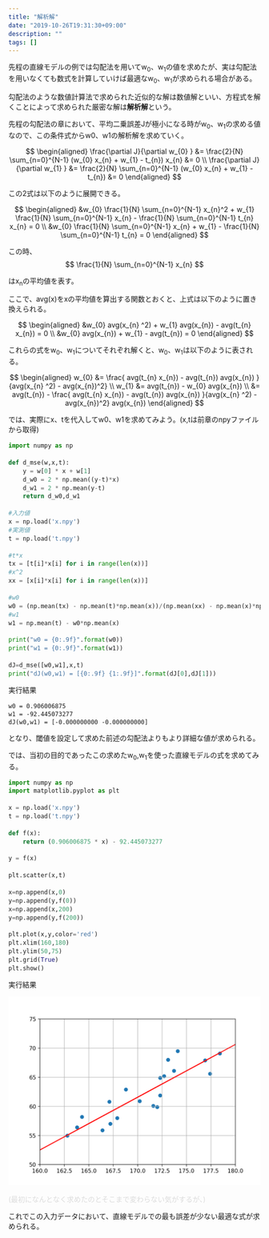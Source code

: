 ```yaml
---
title: "解析解"
date: "2019-10-26T19:31:30+09:00"
description: ""
tags: []
---
```


先程の直線モデルの例では勾配法を用いてw<sub>0</sub>、w<sub>1</sub>の値を求めたが、実は勾配法を用いなくても数式を計算していけば最適なw<sub>0</sub>、w<sub>1</sub>が求められる場合がある。

勾配法のような数値計算法で求められた近似的な解は数値解といい、方程式を解くことによって求められた厳密な解は**解析解**という。

先程の勾配法の章において、平均二乗誤差Jが極小になる時がw<sub>0</sub>、w<sub>1</sub>の求める値なので、この条件式からw0、w1の解析解を求めていく。

$$
\begin{aligned}
 \frac{\partial J}{\partial w_{0} } &= \frac{2}{N} \sum_{n=0}^{N-1} (w_{0} x_{n} + w_{1} - t_{n}) x_{n} 
  &= 0 \\
 \frac{\partial J}{\partial w_{1} } &= \frac{2}{N} \sum_{n=0}^{N-1} (w_{0} x_{n} + w_{1} - t_{n})  
  &= 0 
\end{aligned}
$$


この2式は以下のように展開できる。

$$
\begin{aligned}
 &w_{0} \frac{1}{N} \sum_{n=0}^{N-1} x_{n}^2  + w_{1} \frac{1}{N} \sum_{n=0}^{N-1} x_{n} - \frac{1}{N} \sum_{n=0}^{N-1} t_{n} x_{n}
  = 0 \\
 &w_{0} \frac{1}{N} \sum_{n=0}^{N-1} x_{n}  + w_{1} - \frac{1}{N} \sum_{n=0}^{N-1} t_{n}
  = 0 
\end{aligned}
$$


この時、
$$
\frac{1}{N} \sum_{n=0}^{N-1} x_{n}
$$

はx<sub>n</sub>の平均値を表す。

ここで、avg(x)をxの平均値を算出する関数とおくと、上式は以下のように置き換えられる。

$$
\begin{aligned}
 &w_{0} avg(x_{n} ^2) + w_{1} avg(x_{n}) - avg(t_{n} x_{n})
  = 0 \\
 &w_{0} avg(x_{n}) + w_{1} - avg(t_{n})
  = 0 
\end{aligned}
$$

これらの式をw<sub>0</sub>、w<sub>1</sub>についてそれぞれ解くと、w<sub>0</sub>、w<sub>1</sub>は以下のように表される。

$$
\begin{aligned}
 w_{0} &= \frac{ avg(t_{n} x_{n}) - avg(t_{n}) avg(x_{n}) }{avg(x_{n} ^2) - avg(x_{n})^2} \\
 w_{1} &= avg(t_{n}) - w_{0} avg(x_{n}) \\
       &= avg(t_{n}) - \frac{ avg(t_{n} x_{n}) - avg(t_{n}) avg(x_{n}) }{avg(x_{n} ^2) - avg(x_{n})^2} avg(x_{n})
\end{aligned}
$$

では、実際にx、tを代入してw0、w1を求めてみよう。(x,tは前章のnpyファイルから取得)

```python
import numpy as np
  
def d_mse(w,x,t):
    y = w[0] * x + w[1]
    d_w0 = 2 * np.mean((y-t)*x)
    d_w1 = 2 * np.mean(y-t)
    return d_w0,d_w1

#入力値
x = np.load('x.npy')
#実測値
t = np.load('t.npy')

#t*x
tx = [t[i]*x[i] for i in range(len(x))]
#x^2
xx = [x[i]*x[i] for i in range(len(x))]

#w0
w0 = (np.mean(tx) - np.mean(t)*np.mean(x))/(np.mean(xx) - np.mean(x)*np.mean(x))
#w1
w1 = np.mean(t) - w0*np.mean(x)

print("w0 = {0:.9f}".format(w0))
print("w1 = {0:.9f}".format(w1))

dJ=d_mse([w0,w1],x,t)
print("dJ(w0,w1) = [{0:.9f} {1:.9f}]".format(dJ[0],dJ[1]))
```

実行結果

```
w0 = 0.906006875
w1 = -92.445073277
dJ(w0,w1) = [-0.000000000 -0.000000000]
```

となり、閾値を設定して求めた前述の勾配法よりもより詳細な値が求められる。

では、当初の目的であったこの求めたw<sub>0</sub>,w<sub>1</sub>を使った直線モデルの式を求めてみる。


```python
import numpy as np
import matplotlib.pyplot as plt

x = np.load('x.npy')
t = np.load('t.npy')

def f(x):
    return (0.906006875 * x) - 92.445073277

y = f(x)

plt.scatter(x,t)

x=np.append(x,0)
y=np.append(y,f(0))
x=np.append(x,200)
y=np.append(y,f(200))

plt.plot(x,y,color='red')
plt.xlim(160,180)
plt.ylim(50,75)
plt.grid(True)
plt.show()
```

実行結果

![Figure 19](./Figure_19.png)

<font color="#dcdcdc">(最初になんとなく求めたのとそこまで変わらない気がするが、)</font>

これでこの入力データにおいて、直線モデルでの最も誤差が少ない最適な式が求められる。
